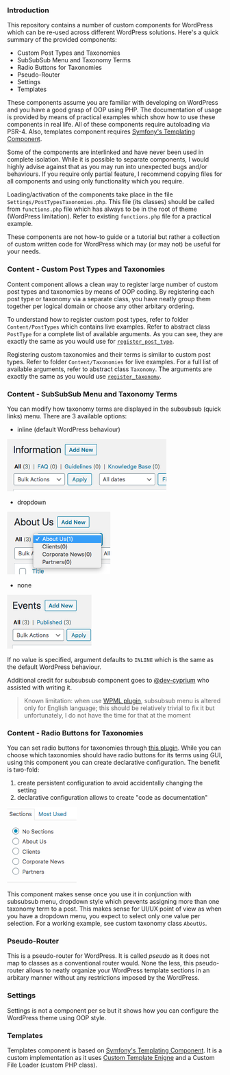 ### Introduction

This repository contains a number of custom components for WordPress which can be re-used across different WordPress solutions. Here's a quick summary of the provided components:

- Custom Post Types and Taxonomies
- SubSubSub Menu and Taxonomy Terms 
- Radio Buttons for Taxonomies
- Pseudo-Router
- Settings
- Templates

These components assume you are familiar with developing on WordPress and you have a good grasp of OOP using PHP. The documentation of usage is provided by means of practical examples which show how to use these components in real life. All of these components require autoloading via PSR-4. Also, templates component requires [Symfony's Templating Component](https://symfony.com/doc/current/components/templating.html).

Some of the components are interlinked and have never been used in complete isolation. While it is possible to separate components, I would highly advise against that as you may run into unexpected bugs and/or behaviours. If you require only partial feature, I recommend copying files for all components and using only functionality which you require.

Loading/activation of the components take place in the file `Settings/PostTypesTaxonomies.php`. This file (its classes) should be called from `functions.php` file which has always to be in the root of theme (WordPress limitation). Refer to existing `functions.php` file for a practical example.

These components are not how-to guide or a tutorial but rather a collection of custom written code for WordPress which may (or may not) be useful for your needs.

### Content - Custom Post Types and Taxonomies 

Content component allows a clean way to register large number of custom post types and taxonomies by means of OOP coding. By registering each post type or taxonomy via a separate class, you have neatly group them together per logical domain or choose any other arbitary ordering.

To understand how to register custom post types, refer to folder `Content/PostTypes` which contains live examples. Refer to abstract class `PostType` for a complete list of available arguments. As you can see, they are exactly the same as you would use for [`register_post_type`](https://developer.wordpress.org/reference/functions/register_post_type/).

Registering custom taxonomies and their terms is similar to custom post types. Refer to folder `Content/Taxonomies` for live examples. For a full list of available arguments, refer to abstract class `Taxonomy`. The arguments are exactly the same as you would use [`register_taxonomy`](https://developer.wordpress.org/reference/functions/register_taxonomy/).

### Content - SubSubSub Menu and Taxonomy Terms

You can modify how taxonomy terms are displayed in the subsubsub (quick links) menu. There are 3 available options:

- inline (default WordPress behaviour)

![quicklinks - inline](Screenshots/quicklinks%20-%20inline.png)

- dropdown

![quicklinks - dropdown](Screenshots/quicklinks%20-%20dropdown.png)

- none

![quicklinks - none](Screenshots/quicklinks%20-%20none.png)

If no value is specified, argument defaults to `INLINE` which is the same as the default WordPress behaviour.

Additional credit for subsubsub component goes to [@dev-cyprium](https://github.com/dev-cyprium) who assisted with writing it.

>Known limitation: when use [WPML plugin](https://wpml.org/), subsubsub menu is altered only for English language; this should be relatively trivial to fix it but unfortunately, I do not have the time for that at the moment

### Content - Radio Buttons for Taxonomies

You can set radio buttons for taxonomies through [this plugin](https://wordpress.org/plugins/radio-buttons-for-taxonomies/). While you can choose which taxonomies should have radio buttons for its terms using GUI, using this component you can create declarative configuration. The benefit is two-fold:

1) create persistent configuration to avoid accidentally changing the setting
2) declarative configuration allows to create "code as documentation"

![radio buttons for taxonomies](Screenshots/radio%20buttons%20for%20taxonomies.png)

This component makes sense once you use it in conjunction with subsubsub menu, dropdown style which prevents assigning more than one taxonomy term to a post. This makes sense for UI/UX point of view as when you have a dropdown menu, you expect to select only one value per selection. For a working example, see custom taxonomy class `AboutUs`.

### Pseudo-Router

This is a pseudo-router for WordPress. It is called *pseudo* as it does not map to classes as a conventional router would. None the less, this pseudo-router allows to neatly organize your WordPress template sections in an arbitary manner without any restrictions imposed by the WordPress.

### Settings

Settings is not a component per se but it shows how you can configure the WordPress theme using OOP style.

### Templates

Templates component is based on [Symfony's Templating Component](https://symfony.com/doc/current/components/templating.html). It is a custom implementation as it uses [Custom Template Enigne](https://symfony.com/doc/current/components/templating.html#creating-a-custom-engine) and a Custom File Loader (custom PHP class).
